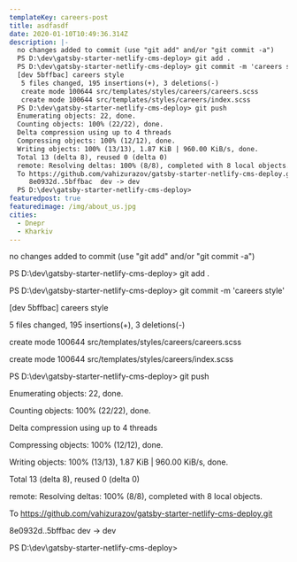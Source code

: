 ```yaml
---
templateKey: careers-post
title: asdfasdf
date: 2020-01-10T10:49:36.314Z
description: |-
  no changes added to commit (use "git add" and/or "git commit -a")
  PS D:\dev\gatsby-starter-netlify-cms-deploy> git add .
  PS D:\dev\gatsby-starter-netlify-cms-deploy> git commit -m 'careers style'
  [dev 5bffbac] careers style
   5 files changed, 195 insertions(+), 3 deletions(-)
   create mode 100644 src/templates/styles/careers/careers.scss
   create mode 100644 src/templates/styles/careers/index.scss
  PS D:\dev\gatsby-starter-netlify-cms-deploy> git push
  Enumerating objects: 22, done.
  Counting objects: 100% (22/22), done.
  Delta compression using up to 4 threads
  Compressing objects: 100% (12/12), done.
  Writing objects: 100% (13/13), 1.87 KiB | 960.00 KiB/s, done.
  Total 13 (delta 8), reused 0 (delta 0)
  remote: Resolving deltas: 100% (8/8), completed with 8 local objects.
  To https://github.com/vahizurazov/gatsby-starter-netlify-cms-deploy.git
     8e0932d..5bffbac  dev -> dev
  PS D:\dev\gatsby-starter-netlify-cms-deploy>
featuredpost: true
featuredimage: /img/about_us.jpg
cities:
  - Dnepr
  - Kharkiv
---
```

no changes added to commit (use "git add" and/or "git commit -a")

PS D:\dev\gatsby-starter-netlify-cms-deploy> git add .

PS D:\dev\gatsby-starter-netlify-cms-deploy> git commit -m 'careers style'

\[dev 5bffbac] careers style

 5 files changed, 195 insertions(+), 3 deletions(-)

 create mode 100644 src/templates/styles/careers/careers.scss

 create mode 100644 src/templates/styles/careers/index.scss

PS D:\dev\gatsby-starter-netlify-cms-deploy> git push

Enumerating objects: 22, done.

Counting objects: 100% (22/22), done.

Delta compression using up to 4 threads

Compressing objects: 100% (12/12), done.

Writing objects: 100% (13/13), 1.87 KiB | 960.00 KiB/s, done.

Total 13 (delta 8), reused 0 (delta 0)

remote: Resolving deltas: 100% (8/8), completed with 8 local objects.

To https://github.com/vahizurazov/gatsby-starter-netlify-cms-deploy.git

   8e0932d..5bffbac  dev -> dev

PS D:\dev\gatsby-starter-netlify-cms-deploy>
